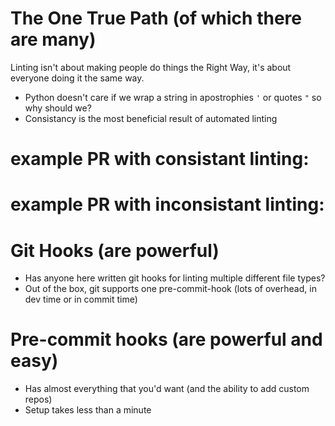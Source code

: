 # The One True Path (of which there are many)

Linting isn't about making people do things the Right Way, it's about everyone doing it the same way.
 * Python doesn't care if we wrap a string in apostrophies `'` or quotes `"` so why should we?
 * Consistancy is the most beneficial result of automated linting

# example PR with consistant linting:

# example PR with inconsistant linting:

# Git Hooks (are powerful)
 * Has anyone here written git hooks for linting multiple different file types?
 * Out of the box, git supports one pre-commit-hook (lots of overhead, in dev time or in commit time)

# Pre-commit hooks (are powerful and easy)
 * Has almost everything that you'd want (and the ability to add custom repos)
 * Setup takes less than a minute
